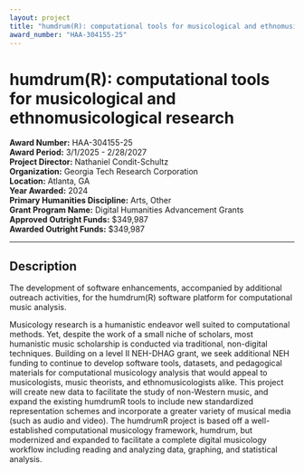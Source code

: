 ```yaml
---
layout: project
title: "humdrum(R): computational tools for musicological and ethnomusicological research"
award_number: "HAA-304155-25"
---
```



# humdrum(R): computational tools for musicological and ethnomusicological research

**Award Number:** HAA-304155-25  
**Award Period:** 3/1/2025 - 2/28/2027  
**Project Director:** Nathaniel  Condit-Schultz  
**Organization:** Georgia Tech Research Corporation  
**Location:** Atlanta, GA  
**Year Awarded:** 2024  
**Primary Humanities Discipline:** Arts, Other  
**Grant Program Name:** Digital Humanities Advancement Grants  
**Approved Outright Funds:** $349,987  
**Awarded Outright Funds:** $349,987  

---

## Description

<p>The development of software enhancements, accompanied by additional outreach activities, for the humdrum(R) software platform for computational music analysis.</p>
<p>Musicology research is a humanistic endeavor well suited to computational methods. Yet, despite the work of a small niche of scholars, most humanistic music scholarship is conducted via traditional, non-digital techniques. Building on a level II NEH-DHAG grant, we seek additional NEH funding to continue to develop software tools, datasets, and pedagogical materials for computational musicology analysis that would appeal to musicologists, music theorists, and ethnomusicologists alike.  This project will create new data to facilitate the study of non-Western music, and expand the existing humdrumR tools to include new standardized representation schemes and incorporate a greater variety of musical media (such as audio and video). The humdrumR project is based off a well-established computational musicology framework, humdrum, but modernized and expanded to facilitate a complete digital musicology workflow including reading and analyzing data, graphing, and statistical analysis.</p>
